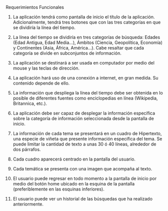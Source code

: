 Requerimientos Funcionales

1.	La aplicación tendrá como pantalla de inicio el título de la aplicación. Adicionalmente, tendrá tres botones que con las tres categorías en que se dividiría la línea del tiempo.
2.	La línea del tiempo se dividiría en tres categorías de búsqueda: Edades (Edad Antigua, Edad Media…), Ámbitos (Ciencia, Geopolítica, Economía) y Continentes (Asia, África, América…). Cabe resaltar que cada categoría se divide en subconjuntos de información.
3.	La aplicación se destinará a ser usada en computador por medio del  mouse y las teclas de dirección.
4.	La aplicación hará uso de una conexión a internet, en gran medida. Su contenido depende de ello.

5.	La información que despliega la línea del tiempo debe ser obtenida  en lo posible de diferentes fuentes como enciclopedias en línea (Wikipedia, Britannica, etc.).

6.	La aplicación debe ser capaz de desplegar la información específica sobre la categoría de información seleccionada desde la pantalla de inicio.
7.	La información de cada tema se presentará en un cuadro de Hipertexto, una especie de viñeta que presente información específica del tema. Se puede limitar la cantidad de texto a unas 30 ó 40 líneas, alrededor de dos párrafos. 
8.	Cada cuadro aparecerá centrado en la pantalla del usuario.
9.	Cada temática se presenta con una imagen que acompaña al texto.
10.	El usuario puede regresar en todo momento a la pantalla de inicio por medio del botón home ubicado en la esquina de la pantalla (preferiblemente en las esquinas inferiores).
11.	El usuario puede ver un historial de las búsquedas que ha realizado anteriormente.
